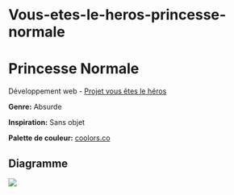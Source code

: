 # Vous-etes-le-heros-princesse-normale

# Princesse Normale

Développement web - [Projet vous êtes le héros](https://smnarnold.com/projets/vous-etes-le-heros)

**Genre:** Absurde

**Inspiration:** Sans objet

**Palette de couleur:** [coolors.co](https://coolors.co/ffd639-ff4365-efc3e6-a1fcdf-7b4b94)

## Diagramme

![](../assets/diagramme_synopsis.png)

